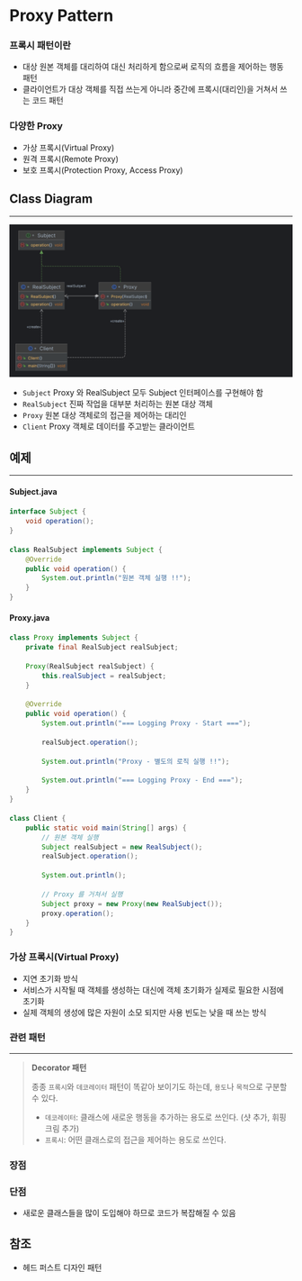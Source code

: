 # Proxy Pattern

### 프록시 패턴이란
- 대상 원본 객체를 대리하여 대신 처리하게 함으로써 로직의 흐름을 제어하는 행동 패턴
- 클라이언트가 대상 객체를 직접 쓰는게 아니라 중간에 프록시(대리인)을 거쳐서 쓰는 코드 패턴

### 다양한 Proxy
* 가상 프록시(Virtual Proxy)
* 원격 프록시(Remote Proxy)
* 보호 프록시(Protection Proxy, Access Proxy)

## Class Diagram
-- --
![img.png](../asset/decorator/proxy-class-diagram.png)

- `Subject` Proxy 와 RealSubject 모두 Subject 인터페이스를 구현해야 함
- `RealSubject` 진짜 작업을 대부분 처리하는 원본 대상 객체
- `Proxy` 원본 대상 객체로의 접근을 제어하는 대리인
- `Client` Proxy 객체로 데이터를 주고받는 클라이언트

## 예제
-- --
#### Subject.java
```java
interface Subject {
    void operation();
}

class RealSubject implements Subject {
    @Override
    public void operation() {
        System.out.println("원본 객체 실행 !!");
    }
}
```
#### Proxy.java
```java
class Proxy implements Subject {
    private final RealSubject realSubject;

    Proxy(RealSubject realSubject) {
        this.realSubject = realSubject;
    }

    @Override
    public void operation() {
        System.out.println("=== Logging Proxy - Start ===");

        realSubject.operation();

        System.out.println("Proxy - 별도의 로직 실행 !!");

        System.out.println("=== Logging Proxy - End ===");
    }
}

class Client {
    public static void main(String[] args) {
        // 원본 객체 실행
        Subject realSubject = new RealSubject();
        realSubject.operation();

        System.out.println();

        // Proxy 를 거쳐서 실행
        Subject proxy = new Proxy(new RealSubject());
        proxy.operation();
    }
}
```
### 가상 프록시(Virtual Proxy)
- 지연 초기화 방식
- 서비스가 시작될 때 객체를 생성하는 대신에 객체 초기화가 실제로 필요한 시점에 초기화
- 실제 객체의 생성에 많은 자원이 소모 되지만 사용 빈도는 낮을 때 쓰는 방식

### 관련 패턴
-- --
> **Decorator 패턴**
> 
> 종종 `프록시`와 `데코레이터` 패턴이 똑같아 보이기도 하는데, `용도`나 `목적`으로 구분할 수 있다.   
> - `데코레이터`: 클래스에 새로운 행동을 추가하는 용도로 쓰인다. (샷 추가, 휘핑크림 추가)
> - `프록시`: 어떤 클래스로의 접근을 제어하는 용도로 쓰인다.

### 장점


### 단점
- 새로운 클래스들을 많이 도입해야 하므로 코드가 복잡해질 수 있음

## 참조
- 헤드 퍼스트 디자인 패턴